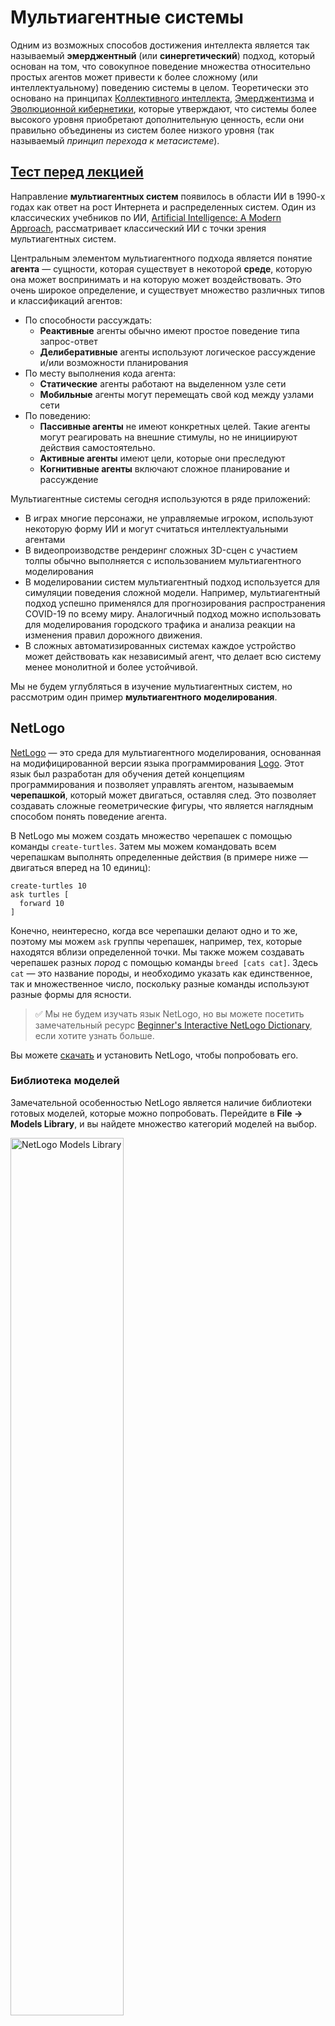 <!--
CO_OP_TRANSLATOR_METADATA:
{
  "original_hash": "1ddf651d7681b4449f9d09ea3b17911e",
  "translation_date": "2025-08-26T06:44:36+00:00",
  "source_file": "lessons/6-Other/23-MultiagentSystems/README.md",
  "language_code": "ru"
}
-->
# Мультиагентные системы

Одним из возможных способов достижения интеллекта является так называемый **эмерджентный** (или **синергетический**) подход, который основан на том, что совокупное поведение множества относительно простых агентов может привести к более сложному (или интеллектуальному) поведению системы в целом. Теоретически это основано на принципах [Коллективного интеллекта](https://en.wikipedia.org/wiki/Collective_intelligence), [Эмерджентизма](https://en.wikipedia.org/wiki/Global_brain) и [Эволюционной кибернетики](https://en.wikipedia.org/wiki/Global_brain), которые утверждают, что системы более высокого уровня приобретают дополнительную ценность, если они правильно объединены из систем более низкого уровня (так называемый *принцип перехода к метасистеме*).

## [Тест перед лекцией](https://ff-quizzes.netlify.app/en/ai/quiz/45)

Направление **мультиагентных систем** появилось в области ИИ в 1990-х годах как ответ на рост Интернета и распределенных систем. Один из классических учебников по ИИ, [Artificial Intelligence: A Modern Approach](https://en.wikipedia.org/wiki/Artificial_Intelligence:_A_Modern_Approach), рассматривает классический ИИ с точки зрения мультиагентных систем.

Центральным элементом мультиагентного подхода является понятие **агента** — сущности, которая существует в некоторой **среде**, которую она может воспринимать и на которую может воздействовать. Это очень широкое определение, и существует множество различных типов и классификаций агентов:

* По способности рассуждать:
   - **Реактивные** агенты обычно имеют простое поведение типа запрос-ответ
   - **Делиберативные** агенты используют логическое рассуждение и/или возможности планирования
* По месту выполнения кода агента:
   - **Статические** агенты работают на выделенном узле сети
   - **Мобильные** агенты могут перемещать свой код между узлами сети
* По поведению:
   - **Пассивные агенты** не имеют конкретных целей. Такие агенты могут реагировать на внешние стимулы, но не инициируют действия самостоятельно.
   - **Активные агенты** имеют цели, которые они преследуют
   - **Когнитивные агенты** включают сложное планирование и рассуждение

Мультиагентные системы сегодня используются в ряде приложений:

* В играх многие персонажи, не управляемые игроком, используют некоторую форму ИИ и могут считаться интеллектуальными агентами
* В видеопроизводстве рендеринг сложных 3D-сцен с участием толпы обычно выполняется с использованием мультиагентного моделирования
* В моделировании систем мультиагентный подход используется для симуляции поведения сложной модели. Например, мультиагентный подход успешно применялся для прогнозирования распространения COVID-19 по всему миру. Аналогичный подход можно использовать для моделирования городского трафика и анализа реакции на изменения правил дорожного движения.
* В сложных автоматизированных системах каждое устройство может действовать как независимый агент, что делает всю систему менее монолитной и более устойчивой.

Мы не будем углубляться в изучение мультиагентных систем, но рассмотрим один пример **мультиагентного моделирования**.

## NetLogo

[NetLogo](https://ccl.northwestern.edu/netlogo/) — это среда для мультиагентного моделирования, основанная на модифицированной версии языка программирования [Logo](https://en.wikipedia.org/wiki/Logo_(programming_language)). Этот язык был разработан для обучения детей концепциям программирования и позволяет управлять агентом, называемым **черепашкой**, который может двигаться, оставляя след. Это позволяет создавать сложные геометрические фигуры, что является наглядным способом понять поведение агента.

В NetLogo мы можем создать множество черепашек с помощью команды `create-turtles`. Затем мы можем командовать всем черепашкам выполнять определенные действия (в примере ниже — двигаться вперед на 10 единиц):

```
create-turtles 10
ask turtles [
  forward 10
]
```

Конечно, неинтересно, когда все черепашки делают одно и то же, поэтому мы можем `ask` группы черепашек, например, тех, которые находятся вблизи определенной точки. Мы также можем создавать черепашек разных *пород* с помощью команды `breed [cats cat]`. Здесь `cat` — это название породы, и необходимо указать как единственное, так и множественное число, поскольку разные команды используют разные формы для ясности.

> ✅ Мы не будем изучать язык NetLogo, но вы можете посетить замечательный ресурс [Beginner's Interactive NetLogo Dictionary](https://ccl.northwestern.edu/netlogo/bind/), если хотите узнать больше.

Вы можете [скачать](https://ccl.northwestern.edu/netlogo/download.shtml) и установить NetLogo, чтобы попробовать его.

### Библиотека моделей

Замечательной особенностью NetLogo является наличие библиотеки готовых моделей, которые можно попробовать. Перейдите в **File → Models Library**, и вы найдете множество категорий моделей на выбор.

<img alt="NetLogo Models Library" src="images/NetLogo-ModelLib.png" width="60%"/>

> Скриншот библиотеки моделей от Дмитрия Сошникова

Вы можете открыть одну из моделей, например **Biology → Flocking**.

### Основные принципы

После открытия модели вы попадете на главный экран NetLogo. Вот пример модели, описывающей популяцию волков и овец при ограниченных ресурсах (трава).

![NetLogo Main Screen](../../../../../translated_images/NetLogo-Main.32653711ec1a01b3cab22ec0b148e64193d0b979b055285bef329d5e3d6958c5.ru.png)

> Скриншот от Дмитрия Сошникова

На этом экране вы можете увидеть:

* Раздел **Interface**, который содержит:
  - Основное поле, где живут все агенты
  - Различные элементы управления: кнопки, ползунки и т.д.
  - Графики, которые можно использовать для отображения параметров симуляции
* Вкладку **Code**, которая содержит редактор, где можно писать программу на NetLogo

В большинстве случаев интерфейс будет иметь кнопку **Setup**, которая инициализирует состояние симуляции, и кнопку **Go**, которая запускает выполнение. Эти кнопки обрабатываются соответствующими обработчиками в коде, которые выглядят так:

```
to go [
...
]
```

Мир NetLogo состоит из следующих объектов:

* **Агенты** (черепашки), которые могут перемещаться по полю и выполнять действия. Вы управляете агентами с помощью синтаксиса `ask turtles [...]`, и код в скобках выполняется всеми агентами в *режиме черепашки*.
* **Патчи** — это квадратные области поля, на которых живут агенты. Вы можете ссылаться на всех агентов на одном патче или изменять цвета патчей и некоторые другие свойства. Вы также можете `ask patches` выполнять действия.
* **Наблюдатель** — уникальный агент, который управляет миром. Все обработчики кнопок выполняются в *режиме наблюдателя*.

> ✅ Прелесть мультиагентной среды заключается в том, что код, выполняемый в режиме черепашки или патча, выполняется одновременно всеми агентами параллельно. Таким образом, написав немного кода и запрограммировав поведение отдельного агента, вы можете создать сложное поведение всей симуляционной системы.

### Flocking

В качестве примера мультиагентного поведения рассмотрим **[Flocking](https://en.wikipedia.org/wiki/Flocking_(behavior))**. Flocking — это сложный паттерн, очень похожий на то, как летают стаи птиц. Наблюдая за их полетом, можно подумать, что они следуют какому-то коллективному алгоритму или обладают формой *коллективного интеллекта*. Однако это сложное поведение возникает, когда каждый отдельный агент (в данном случае *птица*) наблюдает только за другими агентами на коротком расстоянии и следует трем простым правилам:

* **Выравнивание** — агент направляется к среднему направлению соседних агентов
* **Сцепление** — агент стремится к средней позиции соседей (*долгосрочное притяжение*)
* **Разделение** — при слишком близком приближении к другим птицам агент старается отдалиться (*краткосрочное отталкивание*)

Вы можете запустить пример flocking и наблюдать за поведением. Вы также можете настроить параметры, такие как *степень разделения* или *радиус обзора*, который определяет, как далеко каждая птица может видеть. Обратите внимание, что если уменьшить радиус обзора до 0, все птицы становятся слепыми, и flocking прекращается. Если уменьшить разделение до 0, все птицы собираются в одну линию.

> ✅ Переключитесь на вкладку **Code** и посмотрите, где три правила flocking (выравнивание, сцепление и разделение) реализованы в коде. Обратите внимание, как мы ссылаемся только на тех агентов, которые находятся в поле зрения.

### Другие модели для изучения

Есть еще несколько интересных моделей, которые вы можете попробовать:

* **Art → Fireworks** показывает, как фейерверк можно рассматривать как коллективное поведение отдельных потоков огня
* **Social Science → Traffic Basic** и **Social Science → Traffic Grid** демонстрируют модель городского трафика в 1D и 2D сетке с или без светофоров. Каждая машина в симуляции следует следующим правилам:
   - Если пространство перед ней свободно — ускоряться (до определенной максимальной скорости)
   - Если видит препятствие впереди — тормозить (и можно настроить, как далеко водитель может видеть)
* **Social Science → Party** показывает, как люди группируются на коктейльной вечеринке. Вы можете найти комбинацию параметров, которая приводит к самому быстрому увеличению счастья группы.

Как видно из этих примеров, мультиагентные симуляции могут быть полезным способом понять поведение сложной системы, состоящей из индивидуумов, которые следуют одинаковой или схожей логике. Это также может быть использовано для управления виртуальными агентами, такими как [NPC](https://en.wikipedia.org/wiki/NPC) в компьютерных играх или агентами в 3D-анимированных мирах.

## Делиберативные агенты

Описанные выше агенты очень просты, они реагируют на изменения в среде, используя некоторый алгоритм. Таким образом, они являются **реактивными агентами**. Однако иногда агенты могут рассуждать и планировать свои действия, в этом случае их называют **делиберативными**.

Типичным примером может быть персональный агент, который получает от человека инструкцию забронировать тур. Предположим, что в интернете существует множество агентов, которые могут ему помочь. Он должен связаться с другими агентами, чтобы узнать, какие рейсы доступны, какие цены на отели для разных дат, и попытаться договориться о лучшей цене. Когда план тура будет завершен и подтвержден владельцем, агент может приступить к бронированию.

Для этого агенты должны **общаться**. Для успешного общения им необходимо:

* Некоторые **стандартные языки для обмена знаниями**, такие как [Knowledge Interchange Format](https://en.wikipedia.org/wiki/Knowledge_Interchange_Format) (KIF) и [Knowledge Query and Manipulation Language](https://en.wikipedia.org/wiki/Knowledge_Query_and_Manipulation_Language) (KQML). Эти языки разработаны на основе [теории речевых актов](https://en.wikipedia.org/wiki/Speech_act).
* Эти языки также должны включать **протоколы для переговоров**, основанные на различных **типах аукционов**.
* **Общая онтология**, чтобы агенты могли ссылаться на одни и те же концепции, понимая их семантику
* Способ **обнаружения**, что могут делать разные агенты, также основанный на некоторой онтологии

Делиберативные агенты гораздо сложнее реактивных, поскольку они не только реагируют на изменения в среде, но и должны уметь *инициировать* действия. Одной из предложенных архитектур для делиберативных агентов является так называемый агент "Верования-Желания-Намерения" (BDI):

* **Верования** формируют набор знаний об окружающей среде агента. Они могут быть структурированы как база знаний или набор правил, которые агент может применять к конкретной ситуации в среде.
* **Желания** определяют, чего агент хочет достичь, то есть его цели. Например, целью персонального помощника выше является бронирование тура, а целью агента отеля — максимизация прибыли.
* **Намерения** — это конкретные действия, которые агент планирует для достижения своих целей. Действия обычно изменяют среду и вызывают общение с другими агентами.

Существуют платформы для создания мультиагентных систем, такие как [JADE](https://jade.tilab.com/). [Эта статья](https://arxiv.org/ftp/arxiv/papers/2007/2007.08961.pdf) содержит обзор мультиагентных платформ, а также краткую историю мультиагентных систем и их различных сценариев использования.

## Заключение

Мультиагентные системы могут принимать самые разные формы и использоваться в самых разных приложениях. 
Они все стремятся сосредоточиться на более простом поведении отдельного агента и достигать более сложного поведения всей системы благодаря **синергетическому эффекту**.

## 🚀 Задание

Примените этот урок к реальному миру и попробуйте концептуализировать мультиагентную систему, которая может решить проблему. Что, например, должна делать мультиагентная система для оптимизации маршрута школьного автобуса? Как она могла бы работать в пекарне?

## [Тест после лекции](https://ff-quizzes.netlify.app/en/ai/quiz/46)

## Обзор и самостоятельное изучение

Изучите использование этого типа систем в промышленности. Выберите область, такую как производство или индустрия видеоигр, и узнайте, как мультиагентные системы могут быть использованы для решения уникальных задач.

## [Задание по NetLogo](assignment.md)

**Отказ от ответственности**:  
Этот документ был переведен с использованием сервиса автоматического перевода [Co-op Translator](https://github.com/Azure/co-op-translator). Несмотря на наши усилия обеспечить точность, автоматические переводы могут содержать ошибки или неточности. Оригинальный документ на его родном языке следует считать авторитетным источником. Для получения критически важной информации рекомендуется профессиональный перевод человеком. Мы не несем ответственности за любые недоразумения или неправильные интерпретации, возникшие в результате использования данного перевода.